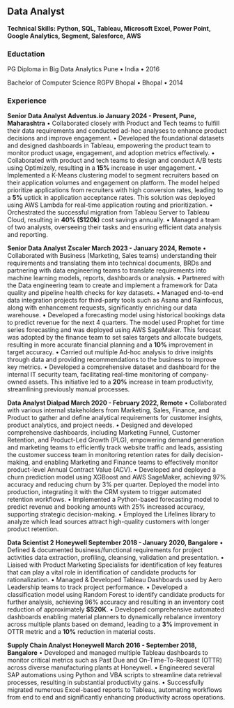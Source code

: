 ## Data Analyst
**Technical Skills: Python, SQL, Tableau, Microsoft Excel, Power Point, Google Analytics, Segment, Salesforce, AWS**

### Eductation
PG Diploma in Big Data Analytics
Pune • India • 2016

Bachelor of Computer Science
RGPV Bhopal • Bhopal • 2014

### Experience

**Senior Data Analyst**
**Adventus.io                                                                             January 2024 - Present, Pune, Maharashtra**
• Collaborated closely with Product and Tech teams to fulfill their data requirements and conducted ad-hoc analyses to enhance product decisions and improve
engagement.
• Developed the foundational datasets and designed dashboards in Tableau, empowering the product team to monitor product usage, engagement, and adoption
metrics effectively.
• Collaborated with product and tech teams to design and conduct A/B tests using Optimizely, resulting in a **15%** increase in user engagement.
• Implemented a K-Means clustering model to segment recruiters based on their application volumes and engagement on platform. The model helped prioritize
applications from recruiters with high conversion rates, leading to a **5%** uptick in application acceptance rates. This solution was deployed using AWS Lambda for
real-time application routing and prioritization.
• Orchestrated the successful migration from Tableau Server to Tableau Cloud, resulting in **40% ($120k)** cost savings annually.
• Managed a team of two analysts, overseeing their tasks and ensuring efficient data analysis and reporting.

**Senior Data Analyst**
**Zscaler                                                                                         March 2023 - January 2024, Remote**
• Collaborated with Business (Marketing, Sales teams) understanding their requirements and translating them into technical documents, BRDs and partnering with data engineering teams to translate requirements into machine learning models, reports, dashboards or analysis.
• Partnered with the Data engineering team to create and implement a framework for Data quality and pipeline health checks for key datasets.
• Managed end-to-end data integration projects for third-party tools such as Asana and Rainfocus, along with enhancement requests, significantly enriching our data
warehouse.
• Developed a forecasting model using historical bookings data to predict revenue for the next 4 quarters. The model used Prophet for time series forecasting and was deployed using AWS SageMaker. This forecast was adopted by the finance team to set sales targets and allocate budgets, resulting in more accurate financial planning and a **10%** improvement in target accuracy.
• Carried out multiple Ad-hoc analysis to drive insights through data and providing recommendations to the business to improve key metrics.
• Developed a comprehensive dataset and dashboard for the internal IT security team, facilitating real-time monitoring of company-owned assets. This initiative led to a **20%** increase in team productivity, streamlining previously manual processes.

**Data Analyst
Dialpad                                                                                             March 2020 - February 2022, Remote**
• Collaborated with various internal stakeholders from Marketing, Sales, Finance, and Product to gather and define analytical requirements for customer insights, product analytics, and project needs.
• Designed and developed comprehensive dashboards, including Marketing Funnel, Customer Retention, and Product-Led Growth (PLG), empowering demand generation and marketing teams to efficiently track website traffic and leads, assisting the customer success team in monitoring retention rates for daily decision-making, and enabling Marketing and Finance teams to effectively monitor product-level Annual Contract Value (ACV).
• Developed and deployed a churn prediction model using XGBoost and AWS SageMaker, achieving 97% accuracy and reducing churn by 3% per quarter. Deployed the model into production, integrating it with the CRM system to trigger automated retention workflows.
• Implemented a Python-based forecasting model to predict revenue and booking amounts with 25% increased accuracy, supporting strategic decision-making.
• Employed the Lifelines library to analyze which lead sources attract high-quality customers with longer product retention.

**Data Scientist 2**
**Honeywell                                                                                     September 2018 - January 2020, Bangalore**
• Defined & documented business/functional requirements for project activities data extraction, profiling, cleansing, validation and presentation.
• Liaised with Product Marketing Specialists for identification of key features that can play a vital role in identification of candidate products for rationalization.
• Managed & Developed Tableau Dashboards used by Aero Leadership teams to track project performance.
• Developed a classification model using Random Forest to identify candidate products for further analysis, achieving 96% accuracy and resulting in an inventory cost reduction of approximately **$520K**.
• Developed comprehensive automated dashboards enabling material planners to dynamically rebalance inventory across multiple plants based on demand, leading to a **3%** improvement in OTTR metric and a **10%** reduction in material costs.

**Supply Chain Analyst
Honeywell                                                                                         March 2016 - September 2018, Bangalore**
• Developed and managed multiple Tableau dashboards to monitor critical metrics such as Past Due and On-Time-To-Request (OTTR) across diverse manufacturing plants at Honeywell.
• Engineered several SAP automations using Python and VBA scripts to streamline data retrieval processes, resulting in substantial productivity gains.
• Successfully migrated numerous Excel-based reports to Tableau, automating workflows from end to end and significantly enhancing productivity across operations.
